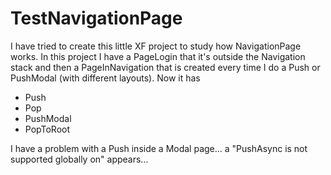 # TestNavigationPage
I have tried to create this little XF project to study how NavigationPage works. In this project I have a PageLogin that it's outside the Navigation stack and then a PageInNavigation that is created every time I do a Push or PushModal (with different layouts). 
Now it has
- Push
- Pop
- PushModal
- PopToRoot

I have a problem with a Push inside a Modal page... a "PushAsync is not supported globally on" appears...
